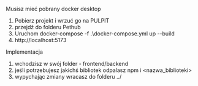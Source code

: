 Musisz mieć pobrany docker desktop

1. Pobierz projekt i wrzuć go na PULPIT
2. przejdź do folderu Pethub
3. Uruchom docker-compose -f .\docker-compose.yml up --build
4. http://localhost:5173    


Implementacja
1. wchodzisz w swój folder - frontend/backend
2. jeśli potrzebujesz jakichś bibliotek odpalasz npm i <nazwa_biblioteki>
3. wypychając zmiany wracasz do folderu ../